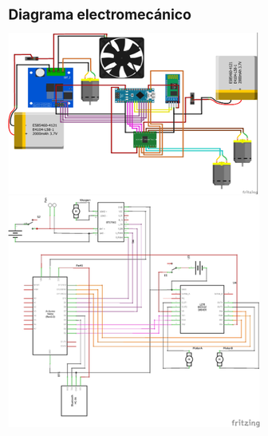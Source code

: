 ﻿# Diagrama electromecánico

<img src="breadboard.jpg" width="500" height="324">
<img src="schematic.jpg">

